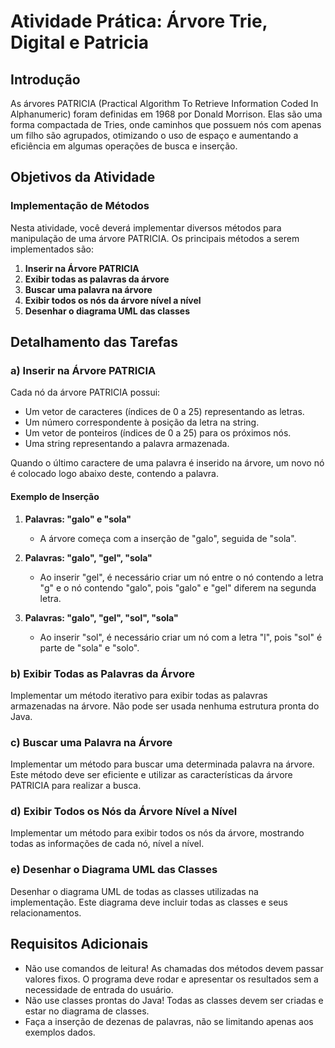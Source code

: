 # Atividade Prática: Árvore Trie, Digital e Patricia

## Introdução

As árvores PATRICIA (Practical Algorithm To Retrieve Information Coded In Alphanumeric) foram definidas em 1968 por Donald Morrison. Elas são uma forma compactada de Tries, onde caminhos que possuem nós com apenas um filho são agrupados, otimizando o uso de espaço e aumentando a eficiência em algumas operações de busca e inserção.

## Objetivos da Atividade

### Implementação de Métodos

Nesta atividade, você deverá implementar diversos métodos para manipulação de uma árvore PATRICIA. Os principais métodos a serem implementados são:

1. **Inserir na Árvore PATRICIA**
2. **Exibir todas as palavras da árvore**
3. **Buscar uma palavra na árvore**
4. **Exibir todos os nós da árvore nível a nível**
5. **Desenhar o diagrama UML das classes**

## Detalhamento das Tarefas

### a) Inserir na Árvore PATRICIA

Cada nó da árvore PATRICIA possui:
- Um vetor de caracteres (índices de 0 a 25) representando as letras.
- Um número correspondente à posição da letra na string.
- Um vetor de ponteiros (índices de 0 a 25) para os próximos nós.
- Uma string representando a palavra armazenada.

Quando o último caractere de uma palavra é inserido na árvore, um novo nó é colocado logo abaixo deste, contendo a palavra.

#### Exemplo de Inserção

1. **Palavras: "galo" e "sola"**
   - A árvore começa com a inserção de "galo", seguida de "sola".

2. **Palavras: "galo", "gel", "sola"**
   - Ao inserir "gel", é necessário criar um nó entre o nó contendo a letra "g" e o nó contendo "galo", pois "galo" e "gel" diferem na segunda letra.

3. **Palavras: "galo", "gel", "sol", "sola"**
   - Ao inserir "sol", é necessário criar um nó com a letra "l", pois "sol" é parte de "sola" e "solo".

### b) Exibir Todas as Palavras da Árvore

Implementar um método iterativo para exibir todas as palavras armazenadas na árvore. Não pode ser usada nenhuma estrutura pronta do Java.

### c) Buscar uma Palavra na Árvore

Implementar um método para buscar uma determinada palavra na árvore. Este método deve ser eficiente e utilizar as características da árvore PATRICIA para realizar a busca.

### d) Exibir Todos os Nós da Árvore Nível a Nível

Implementar um método para exibir todos os nós da árvore, mostrando todas as informações de cada nó, nível a nível.

### e) Desenhar o Diagrama UML das Classes

Desenhar o diagrama UML de todas as classes utilizadas na implementação. Este diagrama deve incluir todas as classes e seus relacionamentos.

## Requisitos Adicionais

- Não use comandos de leitura! As chamadas dos métodos devem passar valores fixos. O programa deve rodar e apresentar os resultados sem a necessidade de entrada do usuário.
- Não use classes prontas do Java! Todas as classes devem ser criadas e estar no diagrama de classes.
- Faça a inserção de dezenas de palavras, não se limitando apenas aos exemplos dados.
